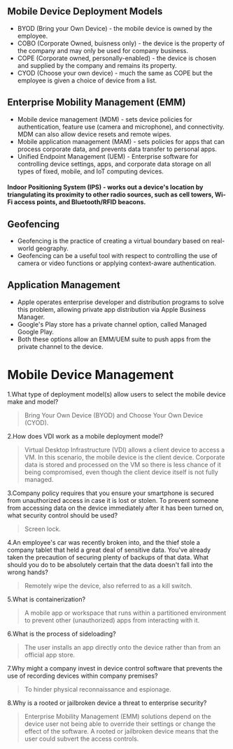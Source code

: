 ## Mobile Device Deployment Models

 - BYOD (Bring your Own Device) - the mobile device is owned by the employee. 
 - COBO (Corporate Owned, buisness only) - the device is the property of the company and may only be used for company business.
 - COPE (Corporate owned, personally-enabled) - the device is chosen and supplied by the company and remains its property. 
 - CYOD (Choose your own device) - much the same as COPE but the employee is given a choice of device from a list.

## Enterprise Mobility Management (EMM)
 
 - Mobile device management (MDM) - sets device policies for authentication, feature use (camera and microphone), and connectivity. MDM can also allow device resets and remote wipes.
 - Mobile application management (MAM) - sets policies for apps that can process corporate data, and prevents data transfer to personal apps.
 - Unified Endpoint Management (UEM) - Enterprise software for controlling device settings, apps, and corporate data storage on all types of fixed, mobile, and IoT computing devices.

#### Indoor Positioning System (IPS) - works out a device's location by triangulating its proximity to other radio sources, such as cell towers, Wi-Fi access points, and Bluetooth/RFID beacons.

## Geofencing

 - Geofencing is the practice of creating a virtual boundary based on real-world geography. 
 - Geofencing can be a useful tool with respect to controlling the use of camera or video functions or applying context-aware authentication.

## Application Management

 - Apple operates enterprise developer and distribution programs to solve this problem, allowing private app distribution via Apple Business Manager. 
 - Google's Play store has a private channel option, called Managed Google Play. 
 - Both these options allow an EMM/UEM suite to push apps from the private channel to the device. 

# Mobile Device Management
1.What type of deployment model(s) allow users to select the mobile device make and model?
 > Bring Your Own Device (BYOD) and Choose Your Own Device (CYOD).

2.How does VDI work as a mobile deployment model?
 > Virtual Desktop Infrastructure (VDI) allows a client device to access a VM. In this scenario, the mobile device is the client device. Corporate data is stored and processed on the VM so there is less chance of it being compromised, even though the client device itself is not fully managed.

3.Company policy requires that you ensure your smartphone is secured from unauthorized access in case it is lost or stolen. To prevent someone from accessing data on the device immediately after it has been turned on, what security control should be used?
 > Screen lock.

4.An employee's car was recently broken into, and the thief stole a company tablet that held a great deal of sensitive data. You've already taken the precaution of securing plenty of backups of that data. What should you do to be absolutely certain that the data doesn't fall into the wrong hands?
 > Remotely wipe the device, also referred to as a kill switch.

5.What is containerization?
 > A mobile app or workspace that runs within a partitioned environment to prevent other (unauthorized) apps from interacting with it.

6.What is the process of sideloading?
 > The user installs an app directly onto the device rather than from an official app store.

7.Why might a company invest in device control software that prevents the use of recording devices within company premises?
 > To hinder physical reconnaissance and espionage.

8.Why is a rooted or jailbroken device a threat to enterprise security?
 > Enterprise Mobility Management (EMM) solutions depend on the device user not being able to override their settings or change the effect of the software. A rooted or jailbroken device means that the user could subvert the access controls.
